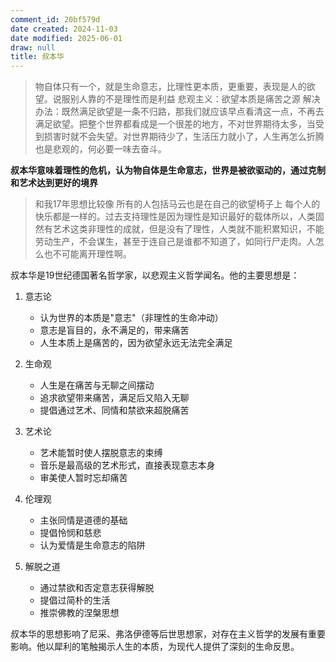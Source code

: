 ```yaml
---
comment_id: 20bf579d
date created: 2024-11-03
date modified: 2025-06-01
draw: null
title: 叔本华
---
```

> 物自体只有一个，就是生命意志，比理性更本质，更重要，表现是人的欲望。说服别人靠的不是理性而是利益
> 悲观主义：欲望本质是痛苦之源
> 解决办法：既然满足欲望是一条不归路，那我们就应该早点看清这一点，不再去满足欲望。把整个世界都看成是一个很差的地方，不对世界期待太多，当受到损害时就不会失望。对世界期待少了，生活压力就小了，人生再怎么折腾也是悲观的，何必要一味去奋斗。

  **叔本华意味着理性的危机，认为物自体是生命意志，世界是被欲驱动的，通过克制和艺术达到更好的境界**
> 和我17年思想比较像 所有的人包括马云也是在自己的欲望椅子上 每个人的快乐都是一样的。过去支持理性是因为理性是知识最好的载体所以，人类固然有艺术这类非理性的成就，但是没有了理性，人类就不能积累知识，不能劳动生产，不会谋生，甚至于连自己是谁都不知道了，如同行尸走肉。人怎么也不可能离开理性啊。

  

叔本华是19世纪德国著名哲学家，以悲观主义哲学闻名。他的主要思想是：

1. 意志论
	- 认为世界的本质是"意志"（非理性的生命冲动）
	- 意志是盲目的，永不满足的，带来痛苦
	- 人生本质上是痛苦的，因为欲望永远无法完全满足

2. 生命观
	- 人生是在痛苦与无聊之间摆动
	- 追求欲望带来痛苦，满足后又陷入无聊
	- 提倡通过艺术、同情和禁欲来超脱痛苦

3. 艺术论
	- 艺术能暂时使人摆脱意志的束缚
	- 音乐是最高级的艺术形式，直接表现意志本身
	- 审美使人暂时忘却痛苦

4. 伦理观
	- 主张同情是道德的基础
	- 提倡怜悯和慈悲
	- 认为爱情是生命意志的陷阱

5. 解脱之道
	- 通过禁欲和否定意志获得解脱
	- 提倡过简朴的生活
	- 推崇佛教的涅槃思想

叔本华的思想影响了尼采、弗洛伊德等后世思想家，对存在主义哲学的发展有重要影响。他以犀利的笔触揭示人生的本质，为现代人提供了深刻的生命反思。
